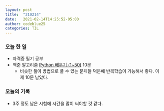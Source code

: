 ```yaml
---
layout: post
title:  "210214"
date:   2021-02-14T14:25:52-05:00
author: codeblue25
categories: TIL
---
```


<h3>오늘 한 일</h3>

* 자격증 필기 공부
* 백준 알고리즘 [Python 배우기 (1~50)](https://www.acmicpc.net/workbook/view/459) 10문
  * 비슷한 풀이 방법으로 풀 수 있는 문제들 덕분에 반복학습이 가능해서 좋다. 이제 10문 남았다.



<h3>오늘의 기록</h3>

* 3주 정도 남은 시험에 시간을 많이 써야할 것 같다.